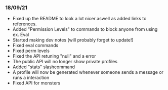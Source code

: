 ### 18/09/21

-   Fixed up the README to look a lot nicer aswell as added links to references.
-   Added "Permission Levels" to commands to block anyone from using ex. Eval
-   Started making dev notes (will probably forget to update!)
-   Fixed eval commands
-   Fixed perm levels
-   Fixed the API retuning "null" and a error
-   The public API will no longer show private profiles
-   Added "stats" slashcommand
-   A profile will now be generated whenever someone sends a message or runs a interaction
-   Fixed API for monsters
